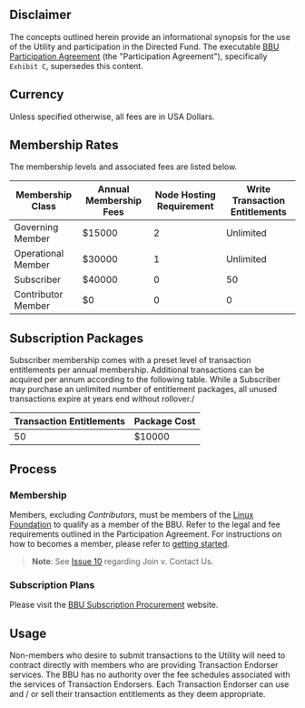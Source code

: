 ## Disclaimer
The concepts outlined herein provide an informational synopsis for the use of the Utility and participation in the Directed Fund. The executable [BBU Participation Agreement](../gf_legal/contracts/bbu_participation_agreement.docx) (the "Participation Agreement"), specifically ```Exhibit C```, supersedes this content.

## Currency
Unless specified otherwise, all fees are in USA Dollars.

## Membership Rates
The membership levels and associated fees are listed below.

| Membership Class | Annual Membership Fees	| Node Hosting Requirement	| Write Transaction Entitlements|
| --- | --- | --- | --- |
| Governing Member | $15000	| 2	| Unlimited |
| Operational Member | $30000 |	1	| Unlimited |
| Subscriber | $40000	| 0 |	50 |
|	Contributor Member | $0 | 0 | 0 |

## Subscription Packages
Subscriber membership comes with a preset level of  transaction entitlements per annual membership. Additional transactions can be acquired per annum according to the following table. While a Subscriber may purchase an unlimited number of entitlement packages, all unused transactions expire at years end without rollover./

| Transaction Entitlements | Package Cost |
| --- | --- |
| 50 | $10000 |

## Process

### Membership
Members, excluding *Contributors*, must be members of the [Linux Foundation](https://www.linuxfoundation.org/) to qualify as a member of the BBU. Refer to the legal and fee requirements outlined in the Participation Agreement. For instructions on how to becomes a member, please refer to [getting started](https://bedrock-consortium.github.io/bbu-gf/contact_us/).

>**Note**: See [Issue 10](https://github.com/bedrock-consortium/bbu-gf/issues/10) regarding Join v. Contact Us.

### Subscription Plans
Please visit the [BBU Subscription Procurement](https://github.com/bedrock-consortium/bbu-gf/issues/14) website.

## Usage
Non-members who desire to submit transactions to the Utility will need to contract directly with members who are providing Transaction Endorser services. The BBU has no authority over the fee schedules associated with the services of  Transaction Endorsers. Each Transaction Endorser can use and / or sell their transaction entitlements as they deem appropriate. 
